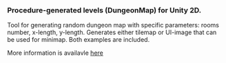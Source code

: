 ### Procedure-generated levels (DungeonMap) for Unity 2D.
Tool for generating random dungeon map with specific parameters: rooms number, x-length, y-length.
Generates either tilemap or UI-image that can be used for minimap. Both examples are included.

More information is availavle [here](https://gamedev-wunder9l.blogspot.com/2019/10/unity-procedure-generated-levels.html)
